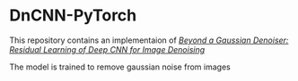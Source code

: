 # DnCNN-PyTorch

This repository contains an implementaion of [*Beyond a Gaussian Denoiser: Residual Learning of Deep CNN for Image Denoising*](http://ieeexplore.ieee.org/document/7839189/)

The model is trained to remove gaussian noise from images